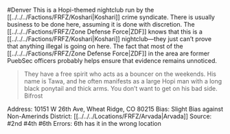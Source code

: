 #Denver 
This is a Hopi-themed nightclub run by the [[../../../Factions/FRFZ/Koshari|Koshari]] crime syndicate. There is usually business to be done here, assuming it is done with discretion. The [[../../../Factions/FRFZ/Zone Defense Force|ZDF]] knows that this is a [[../../../Factions/FRFZ/Koshari|Koshari]] nightclub—they just can’t prove that anything illegal is going on here. The fact that most of the [[../../../Factions/FRFZ/Zone Defense Force|ZDF]] in the area are former PuebSec officers probably helps ensure that evidence remains unnoticed. 

> They have a free spirit who acts as a bouncer on the weekends. His name is Tawa, and he often manifests as a large Hopi man with a long black ponytail and thick arms. You don’t want to get on his bad side.  
> Bifrost


Address: 10151 W 26th Ave, Wheat Ridge, CO 80215
Bias: Slight Bias against Non-Amerinds
District: [[../../../Locations/FRFZ/Arvada|Arvada]]
Source: #2nd #4th #6th 
Errors: 6th has it in the wrong location